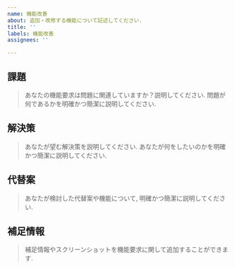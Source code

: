 ```yaml
---
name: 機能改善
about: 追加・改修する機能について記述してください.
title: ''
labels: 機能改善
assignees: ''

---
```


## 課題

> あなたの機能要求は問題に関連していますか？説明してください.
> 問題が何であるかを明確かつ簡潔に説明してください. 

## 解決策

> あなたが望む解決策を説明してください.
> あなたが何をしたいのかを明確かつ簡潔に説明してください.

## 代替案

> あなたが検討した代替案や機能について, 明確かつ簡潔に説明してください.

## 補足情報

> 補足情報やスクリーンショットを機能要求に関して追加することができます.
